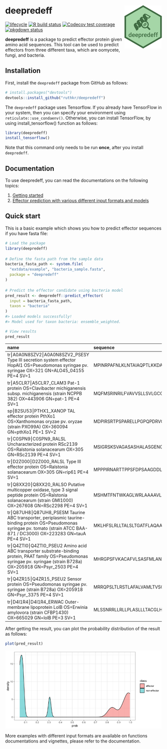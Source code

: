 
<!-- README.md is generated from README.Rmd. Please edit that file -->

# deepredeff <img src="man/figures/logo.png" align="right" width="120" />

<!-- badges: start -->

<!-- [![CRAN_Status_Badge](https://www.r-pkg.org/badges/version/deepredeff)](https://cran.r-project.org/package=deepredeff) -->

[![lifecycle](https://img.shields.io/badge/lifecycle-maturing-blue.svg)](https://www.tidyverse.org/lifecycle/#maturing)
[![R build
status](https://github.com/ruthkr/deepredeff/workflows/R-CMD-check/badge.svg)](https://github.com/ruthkr/deepredeff/actions)
[![Codecov test
coverage](https://codecov.io/gh/ruthkr/deepredeff/branch/master/graph/badge.svg)](https://codecov.io/gh/ruthkr/deepredeff?branch=master)
[![pkgdown
status](https://github.com/ruthkr/deepredeff/workflows/pkgdown/badge.svg)](https://ruthkr.github.io/deepredeff/)
<!-- badges: end -->

**deepredeff** is a package to predict effector protein given amino acid
sequences. This tool can be used to predict effectors from three
different taxa, which are oomycete, fungi, and bacteria.

## Installation

First, install the `deepredeff` package from GitHub as follows:

``` r
# install.packages("devtools")
devtools::install_github("ruthkr/deepredeff")
```

The `deepredeff` package uses Tensorflow. If you already have TensorFlow
in your system, then you can specify your environment using
`reticulate::use_condaenv()`. Otherwise, you can install TensorFlow, by
using install\_tensorflow() function as follows:

``` r
library(deepredeff)
install_tensorflow()
```

Note that this command only needs to be run **once**, after you install
`deepredeff`.

## Documentation

To use deepredeff, you can read the documentations on the following
topics:

1.  [Getting
    started](https://ruthkr.github.io/deepredeff/articles/overview.html)
2.  [Effector prediction with various different input formats and
    models](https://ruthkr.github.io/deepredeff/articles/predict.html)

## Quick start

This is a basic example which shows you how to predict effector
sequences if you have fasta file:

``` r
# Load the package
library(deepredeff)

# Define the fasta path from the sample data
bacteria_fasta_path <- system.file(
  "extdata/example", "bacteria_sample.fasta", 
  package = "deepredeff"
)

# Predict the effector candidate using bacteria model
pred_result <- deepredeff::predict_effector(
  input = bacteria_fasta_path,
  taxon = "bacteria"
)
#> Loaded models successfully!
#> Model used for taxon bacteria: ensemble_weighted.
```

``` r
# View results
pred_result
```

| name                                                                                                                                                                               | sequence                       |  s\_score | prediction   |
| :--------------------------------------------------------------------------------------------------------------------------------------------------------------------------------- | :----------------------------- | --------: | :----------- |
| tr⎮A0A0N8SZV2⎮A0A0N8SZV2\_PSESY Type III secretion system effector HopAI1 OS=Pseudomonas syringae pv. syringae OX=321 GN=ALO45\_04155 PE=4 SV=1                                    | MPINRPAFNLKLNTAIAQPTLKKDAGAELR | 0.9483424 | effector     |
| tr⎮A5CLR7⎮A5CLR7\_CLAM3 Pat-1 protein OS=Clavibacter michiganensis subsp. michiganensis (strain NCPPB 382) OX=443906 GN=pat-1 PE=4 SV=1                                            | MQFMSRINRILFVAVVSLLSVLGCCVAAAP | 0.0798177 | non-effector |
| sp⎮B2SU53⎮PTHX1\_XANOP TAL effector protein PthXo1 OS=Xanthomonas oryzae pv. oryzae (strain PXO99A) OX=360094 GN=pthXo1 PE=1 SV=2                                                  | MDPIRSRTPSPARELLPGPQPDRVQPTADR | 0.9943361 | effector     |
| tr⎮C0SPN9⎮C0SPN9\_RALSL Uncharacterized protein RSc2139 OS=Ralstonia solanacearum OX=305 GN=RSc2139 PE=4 SV=1                                                                      | MSIGRSKSVAGASASHALASGENGSPQPQT | 0.8418443 | effector     |
| tr⎮D2Z000⎮D2Z000\_RALSL Type III effector protein OS=Ralstonia solanacearum OX=305 GN=rip61 PE=4 SV=1                                                                              | MPPPIRNARTTPPSFDPSAAGDDLRATPPR | 0.9953785 | effector     |
| tr⎮Q8XX20⎮Q8XX20\_RALSO Putative multicopper oxidase, type 3 signal peptide protein OS=Ralstonia solanacearum (strain GMI1000) OX=267608 GN=RSc2298 PE=4 SV=1                      | MSHMTFNTWKAGLWRLAAAAVLSLLPVVAR | 0.0645516 | non-effector |
| tr⎮Q87UH8⎮Q87UH8\_PSESM Taurine ABC transporter, periplasmic taurine-binding protein OS=Pseudomonas syringae pv. tomato (strain ATCC BAA-871 / DC3000) OX=223283 GN=tauA PE=4 SV=1 | MKLHFSLRLLTALSLTGATFLAQAADFTVA | 0.0492858 | non-effector |
| tr⎮Q4ZTI0⎮Q4ZTI0\_PSEU2 Amino acid ABC transporter substrate-binding protein, PAAT family OS=Pseudomonas syringae pv. syringae (strain B728a) OX=205918 GN=Psyr\_2503 PE=4 SV=1    | MHRGPSFVKACAFVLSASFMLANTVQAAEG | 0.3061618 | non-effector |
| tr⎮Q4ZR15⎮Q4ZR15\_PSEU2 Sensor protein OS=Pseudomonas syringae pv. syringae (strain B728a) OX=205918 GN=Psyr\_3375 PE=4 SV=1                                                       | MRRQPSLTLRSTLAFALVAMLTVSGAGLYL | 0.0722144 | non-effector |
| tr⎮D4I1R4⎮D4I1R4\_ERWAC Outer-membrane lipoprotein LolB OS=Erwinia amylovora (strain CFBP1430) OX=665029 GN=lolB PE=3 SV=1                                                         | MLSSNRRLLRLLPLASLLLTACGLHTQPQK | 0.0489914 | non-effector |

After getting the result, you can plot the probability distribution of
the result as follows:

``` r
plot(pred_result)
```

<img src="man/figures/README-pred_result_plot-1.png" style="display: block; margin: auto;" />

More examples with different input formats are available on functions
documentations and vignettes, please refer to the documentation.
